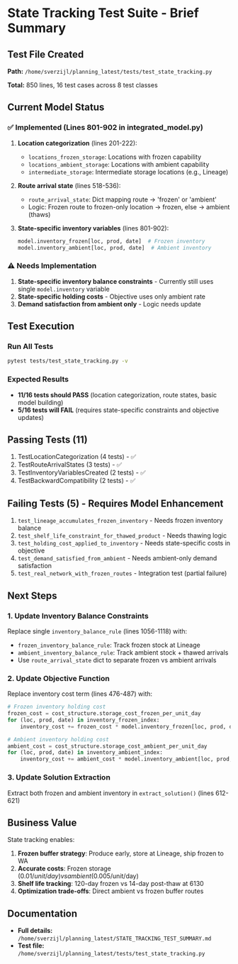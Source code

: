 # State Tracking Test Suite - Brief Summary

## Test File Created
**Path:** `/home/sverzijl/planning_latest/tests/test_state_tracking.py`

**Total:** 850 lines, 16 test cases across 8 test classes

## Current Model Status

### ✅ Implemented (Lines 801-902 in integrated_model.py)
1. **Location categorization** (lines 201-222):
   - `locations_frozen_storage`: Locations with frozen capability
   - `locations_ambient_storage`: Locations with ambient capability
   - `intermediate_storage`: Intermediate storage locations (e.g., Lineage)

2. **Route arrival state** (lines 518-536):
   - `route_arrival_state`: Dict mapping route → 'frozen' or 'ambient'
   - Logic: Frozen route to frozen-only location → frozen, else → ambient (thaws)

3. **State-specific inventory variables** (lines 801-902):
   ```python
   model.inventory_frozen[loc, prod, date]  # Frozen inventory
   model.inventory_ambient[loc, prod, date]  # Ambient inventory
   ```

### ⚠️ Needs Implementation
1. **State-specific inventory balance constraints** - Currently still uses single `model.inventory` variable
2. **State-specific holding costs** - Objective uses only ambient rate
3. **Demand satisfaction from ambient only** - Logic needs update

## Test Execution

### Run All Tests
```bash
pytest tests/test_state_tracking.py -v
```

### Expected Results
- **11/16 tests should PASS** (location categorization, route states, basic model building)
- **5/16 tests will FAIL** (requires state-specific constraints and objective updates)

## Passing Tests (11)
1. TestLocationCategorization (4 tests) - ✅
2. TestRouteArrivalStates (3 tests) - ✅
3. TestInventoryVariablesCreated (2 tests) - ✅
4. TestBackwardCompatibility (2 tests) - ✅

## Failing Tests (5) - Requires Model Enhancement
1. `test_lineage_accumulates_frozen_inventory` - Needs frozen inventory balance
2. `test_shelf_life_constraint_for_thawed_product` - Needs thawing logic
3. `test_holding_cost_applied_to_inventory` - Needs state-specific costs in objective
4. `test_demand_satisfied_from_ambient` - Needs ambient-only demand satisfaction
5. `test_real_network_with_frozen_routes` - Integration test (partial failure)

## Next Steps

### 1. Update Inventory Balance Constraints
Replace single `inventory_balance_rule` (lines 1056-1118) with:
- `frozen_inventory_balance_rule`: Track frozen stock at Lineage
- `ambient_inventory_balance_rule`: Track ambient stock + thawed arrivals
- Use `route_arrival_state` dict to separate frozen vs ambient arrivals

### 2. Update Objective Function
Replace inventory cost term (lines 476-487) with:
```python
# Frozen inventory holding cost
frozen_cost = cost_structure.storage_cost_frozen_per_unit_day
for (loc, prod, date) in inventory_frozen_index:
    inventory_cost += frozen_cost * model.inventory_frozen[loc, prod, date]

# Ambient inventory holding cost
ambient_cost = cost_structure.storage_cost_ambient_per_unit_day
for (loc, prod, date) in inventory_ambient_index:
    inventory_cost += ambient_cost * model.inventory_ambient[loc, prod, date]
```

### 3. Update Solution Extraction
Extract both frozen and ambient inventory in `extract_solution()` (lines 612-621)

## Business Value

State tracking enables:
1. **Frozen buffer strategy**: Produce early, store at Lineage, ship frozen to WA
2. **Accurate costs**: Frozen storage ($0.01/unit/day) vs ambient ($0.005/unit/day)
3. **Shelf life tracking**: 120-day frozen vs 14-day post-thaw at 6130
4. **Optimization trade-offs**: Direct ambient vs frozen buffer routes

## Documentation
- **Full details:** `/home/sverzijl/planning_latest/STATE_TRACKING_TEST_SUMMARY.md`
- **Test file:** `/home/sverzijl/planning_latest/tests/test_state_tracking.py`
